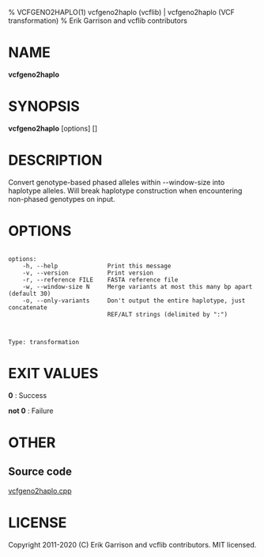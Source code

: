 % VCFGENO2HAPLO(1) vcfgeno2haplo (vcflib) | vcfgeno2haplo (VCF transformation)
% Erik Garrison and vcflib contributors

# NAME

**vcfgeno2haplo**

# SYNOPSIS

**vcfgeno2haplo** [options] [<vcf file>]

# DESCRIPTION

Convert genotype-based phased alleles within --window-size into haplotype alleles. Will break haplotype construction when encountering non-phased genotypes on input.



# OPTIONS

```

options:
    -h, --help              Print this message
    -v, --version           Print version
    -r, --reference FILE    FASTA reference file
    -w, --window-size N     Merge variants at most this many bp apart (default 30)
    -o, --only-variants     Don't output the entire haplotype, just concatenate
                            REF/ALT strings (delimited by ":")



Type: transformation

```





# EXIT VALUES

**0**
: Success

**not 0**
: Failure

# OTHER

## Source code

[vcfgeno2haplo.cpp](https://github.com/vcflib/vcflib/blob/master/src/vcfgeno2haplo.cpp)

# LICENSE

Copyright 2011-2020 (C) Erik Garrison and vcflib contributors. MIT licensed.

<!--
  Created with ./scripts/bin2md.rb scripts/bin2md-template.erb
-->
